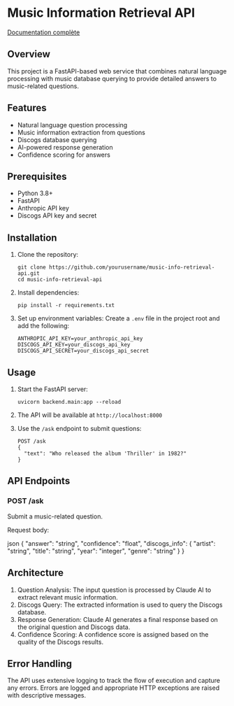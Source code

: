 # Music Information Retrieval API

[Documentation complète](https://music-info-retrieval-api.readthedocs.io/en/latest/)

## Overview

This project is a FastAPI-based web service that combines natural language processing with music database querying to provide detailed answers to music-related questions. 

## Features

- Natural language question processing
- Music information extraction from questions
- Discogs database querying
- AI-powered response generation
- Confidence scoring for answers

## Prerequisites

- Python 3.8+
- FastAPI
- Anthropic API key
- Discogs API key and secret

## Installation

1. Clone the repository:
   ```
   git clone https://github.com/yourusername/music-info-retrieval-api.git
   cd music-info-retrieval-api
   ```

2. Install dependencies:
   ```
   pip install -r requirements.txt
   ```

3. Set up environment variables:
   Create a `.env` file in the project root and add the following:
   ```
   ANTHROPIC_API_KEY=your_anthropic_api_key
   DISCOGS_API_KEY=your_discogs_api_key
   DISCOGS_API_SECRET=your_discogs_api_secret
   ```

## Usage

1. Start the FastAPI server:
   ```
   uvicorn backend.main:app --reload
   ```

2. The API will be available at `http://localhost:8000`

3. Use the `/ask` endpoint to submit questions:
   ```
   POST /ask
   {
     "text": "Who released the album 'Thriller' in 1982?"
   }
   ```

## API Endpoints

### POST /ask

Submit a music-related question.

Request body:

json
{
"answer": "string",
"confidence": "float",
"discogs_info": {
"artist": "string",
"title": "string",
"year": "integer",
"genre": "string"
}
}

## Architecture

1. Question Analysis: The input question is processed by Claude AI to extract relevant music information.
2. Discogs Query: The extracted information is used to query the Discogs database.
3. Response Generation: Claude AI generates a final response based on the original question and Discogs data.
4. Confidence Scoring: A confidence score is assigned based on the quality of the Discogs results.

## Error Handling

The API uses extensive logging to track the flow of execution and capture any errors. Errors are logged and appropriate HTTP exceptions are raised with descriptive messages.